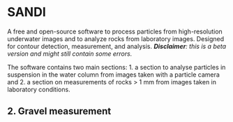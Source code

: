# SANDI
A free and open-source software to process particles from high-resolution underwater images and to analyze rocks from laboratory images. Designed for contour detection, measurement, and analysis. 
***Disclaimer**: this is a beta version and might still contain some errors.*

The software contains two main sections: 1. a section to analyse particles in suspension in the water column from images taken with a particle camera and 2. a section on measurements of rocks > 1 mm from images taken in laboratory conditions.

## 2. Gravel measurement

